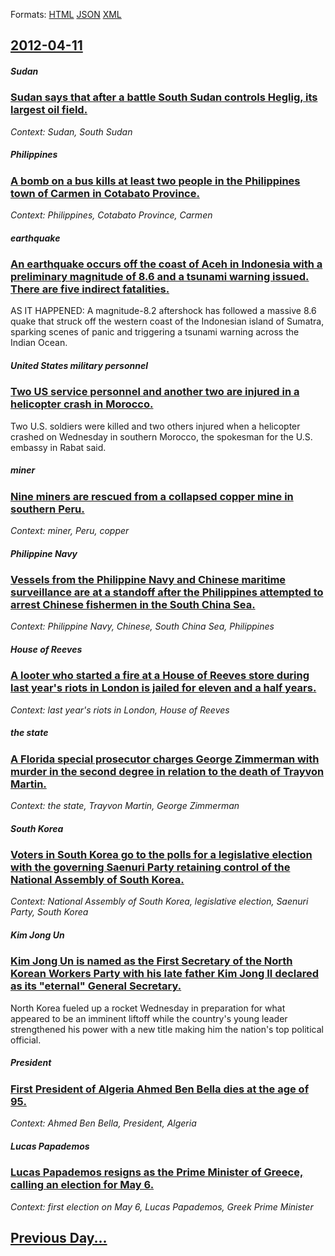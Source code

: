 
Formats: [HTML](2012/04/11/index.html)  [JSON](2012/04/11/index.json)  [XML](2012/04/11/index.xml)  

## [2012-04-11](/news/2012/04/11/index.md)

##### Sudan
### [Sudan says that after a battle South Sudan controls Heglig, its largest oil field. ](/news/2012/04/11/sudan-says-that-after-a-battle-south-sudan-controls-heglig-its-largest-oil-field.md)
_Context: Sudan, South Sudan_

##### Philippines
### [A bomb on a bus kills at least two people in the Philippines town of Carmen in Cotabato Province. ](/news/2012/04/11/a-bomb-on-a-bus-kills-at-least-two-people-in-the-philippines-town-of-carmen-in-cotabato-province.md)
_Context: Philippines, Cotabato Province, Carmen_

##### earthquake
### [An earthquake occurs off the coast of Aceh in Indonesia with a preliminary magnitude of 8.6 and a tsunami warning issued. There are five indirect fatalities. ](/news/2012/04/11/an-earthquake-occurs-off-the-coast-of-aceh-in-indonesia-with-a-preliminary-magnitude-of-8-6-and-a-tsunami-warning-issued-there-are-five-ind.md)
AS IT HAPPENED: A magnitude-8.2 aftershock has followed a massive 8.6 quake that struck off the western coast of the Indonesian island of Sumatra, sparking scenes of panic and triggering a tsunami warning across the Indian Ocean.

##### United States military personnel
### [Two US service personnel and another two are injured in a helicopter crash in Morocco. ](/news/2012/04/11/two-us-service-personnel-and-another-two-are-injured-in-a-helicopter-crash-in-morocco.md)
Two U.S. soldiers were killed and two others injured when a helicopter crashed on Wednesday in southern Morocco, the spokesman for the U.S. embassy in Rabat said.

##### miner
### [Nine miners are rescued from a collapsed copper mine in southern Peru. ](/news/2012/04/11/nine-miners-are-rescued-from-a-collapsed-copper-mine-in-southern-peru.md)
_Context: miner, Peru, copper_

##### Philippine Navy
### [Vessels from the Philippine Navy and Chinese maritime surveillance are at a standoff after the Philippines attempted to arrest Chinese fishermen in the South China Sea. ](/news/2012/04/11/vessels-from-the-philippine-navy-and-chinese-maritime-surveillance-are-at-a-standoff-after-the-philippines-attempted-to-arrest-chinese-fishe.md)
_Context: Philippine Navy, Chinese, South China Sea, Philippines_

##### House of Reeves
### [A looter who started a fire at a House of Reeves store during last year's riots in London is jailed for eleven and a half years. ](/news/2012/04/11/a-looter-who-started-a-fire-at-a-house-of-reeves-store-during-last-year-s-riots-in-london-is-jailed-for-eleven-and-a-half-years.md)
_Context: last year's riots in London, House of Reeves_

##### the state
### [A Florida special prosecutor charges George Zimmerman with murder in the second degree in relation to the death of Trayvon Martin. ](/news/2012/04/11/a-florida-special-prosecutor-charges-george-zimmerman-with-murder-in-the-second-degree-in-relation-to-the-death-of-trayvon-martin.md)
_Context: the state, Trayvon Martin, George Zimmerman_

##### South Korea
### [Voters in South Korea go to the polls for a legislative election with the governing Saenuri Party retaining control of the National Assembly of South Korea. ](/news/2012/04/11/voters-in-south-korea-go-to-the-polls-for-a-legislative-election-with-the-governing-saenuri-party-retaining-control-of-the-national-assembly.md)
_Context: National Assembly of South Korea, legislative election, Saenuri Party, South Korea_

##### Kim Jong Un
### [Kim Jong Un is named as the First Secretary of the North Korean Workers Party with his late father Kim Jong Il declared as its "eternal" General Secretary. ](/news/2012/04/11/kim-jong-un-is-named-as-the-first-secretary-of-the-north-korean-workers-party-with-his-late-father-kim-jong-il-declared-as-its-eternal-gen.md)
North Korea fueled up a rocket Wednesday in preparation for what appeared to be an imminent liftoff while the country&#x27;s young leader strengthened his power with a new title making him the nation&#x27;s top political official.

##### President
### [First President of Algeria Ahmed Ben Bella dies at the age of 95. ](/news/2012/04/11/first-president-of-algeria-ahmed-ben-bella-dies-at-the-age-of-95.md)
_Context: Ahmed Ben Bella, President, Algeria_

##### Lucas Papademos
### [Lucas Papademos resigns as the Prime Minister of Greece, calling an election for May 6. ](/news/2012/04/11/lucas-papademos-resigns-as-the-prime-minister-of-greece-calling-an-election-for-may-6.md)
_Context: first election on May 6, Lucas Papademos, Greek Prime Minister_

## [Previous Day...](/news/2012/04/10/index.md)

